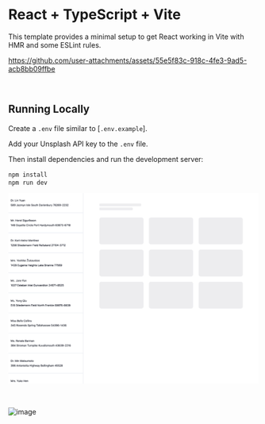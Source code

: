 # React + TypeScript + Vite

This template provides a minimal setup to get React working in Vite with HMR and some ESLint rules.

https://github.com/user-attachments/assets/55e5f83c-918c-4fe3-9ad5-acb8bb09ffbe

<br/>

## Running Locally

Create a `.env` file similar to [`.env.example`].

Add your Unsplash API key to the `.env` file.

Then install dependencies and run the development server:

```sh-session
npm install
npm run dev
```

![image](public/loading.png)

<br/>

![image](public/image.png)

